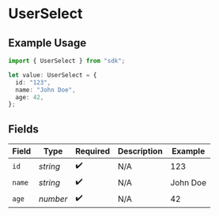 # UserSelect

## Example Usage

```typescript
import { UserSelect } from "sdk";

let value: UserSelect = {
  id: "123",
  name: "John Doe",
  age: 42,
};
```

## Fields

| Field              | Type               | Required           | Description        | Example            |
| ------------------ | ------------------ | ------------------ | ------------------ | ------------------ |
| `id`               | *string*           | :heavy_check_mark: | N/A                | 123                |
| `name`             | *string*           | :heavy_check_mark: | N/A                | John Doe           |
| `age`              | *number*           | :heavy_check_mark: | N/A                | 42                 |
